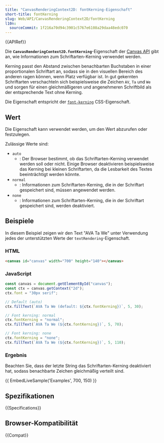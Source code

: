 ```yaml
---
title: "CanvasRenderingContext2D: fontKerning-Eigenschaft"
short-title: fontKerning
slug: Web/API/CanvasRenderingContext2D/fontKerning
l10n:
  sourceCommit: 1f216a70d94c3901c5767e6108a29daa48edc070
---
```


{{APIRef}}

Die **`CanvasRenderingContext2D.fontKerning`**-Eigenschaft der [Canvas API](/de/docs/Web/API/Canvas_API) gibt an, wie Informationen zum Schriftarten-Kerning verwendet werden.

Kerning passt den Abstand zwischen benachbarten Buchstaben in einer proportionalen Schriftart an, sodass sie in den visuellen Bereich des anderen ragen können, wenn Platz verfügbar ist.
In gut gekernten Schriftarten verschachteln sich beispielsweise die Zeichen `AV`, `Ta` und `We` und sorgen für einen gleichmäßigeren und angenehmeren Schriftbild als der entsprechende Text ohne Kerning.

Die Eigenschaft entspricht der [`font-kerning`](/de/docs/Web/CSS/font-kerning) CSS-Eigenschaft.

## Wert

Die Eigenschaft kann verwendet werden, um den Wert abzurufen oder festzulegen.

Zulässige Werte sind:

- `auto`
  - : Der Browser bestimmt, ob das Schriftarten-Kerning verwendet werden soll oder nicht.
    Einige Browser deaktivieren beispielsweise das Kerning bei kleinen Schriftarten, da die Lesbarkeit des Textes beeinträchtigt werden könnte.
- `normal`
  - : Informationen zum Schriftarten-Kerning, die in der Schriftart gespeichert sind, müssen angewendet werden.
- `none`
  - : Informationen zum Schriftarten-Kerning, die in der Schriftart gespeichert sind, werden deaktiviert.

## Beispiele

In diesem Beispiel zeigen wir den Text "AVA Ta We" unter Verwendung jedes der unterstützten Werte der `textRendering`-Eigenschaft.

### HTML

```html
<canvas id="canvas" width="700" height="140"></canvas>
```

### JavaScript

```js
const canvas = document.getElementById("canvas");
const ctx = canvas.getContext("2d");
ctx.font = "30px serif";

// Default (auto)
ctx.fillText(`AVA Ta We (default: ${ctx.fontKerning})`, 5, 30);

// Font kerning: normal
ctx.fontKerning = "normal";
ctx.fillText(`AVA Ta We (${ctx.fontKerning})`, 5, 70);

// Font kerning: none
ctx.fontKerning = "none";
ctx.fillText(`AVA Ta We (${ctx.fontKerning})`, 5, 110);
```

### Ergebnis

Beachten Sie, dass der letzte String das Schriftarten-Kerning deaktiviert hat, sodass benachbarte Zeichen gleichmäßig verteilt sind.

{{ EmbedLiveSample('Examples', 700, 150) }}

## Spezifikationen

{{Specifications}}

## Browser-Kompatibilität

{{Compat}}
